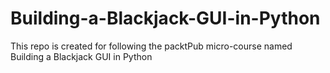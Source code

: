 # Building-a-Blackjack-GUI-in-Python
This repo is created for following the packtPub micro-course named Building a Blackjack GUI in Python
